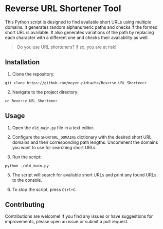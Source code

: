 # Reverse URL Shortener Tool

This Python script is designed to find available short URLs using multiple domains. It generates random alphanumeric paths and checks if the formed short URL is available. It also generates variations of the path by replacing each character with a different one and checks their availability as well.

> Do you use URL shorteners? If so, you are at risk!

## Installation

1. Clone the repository:
```shell
git clone https://github.com/meyer-pidiache/Reverse_URL_Shortener
```
2. Navigate to the project directory:
```shell
cd Reverse_URL_Shortener
```

## Usage

1. Open the `old_main.py` file in a text editor.

2. Configure the `SHORTURL_DOMAINS` dictionary with the desired short URL domains and their corresponding path lengths. Uncomment the domains you want to use for searching short URLs.

4. Run the script:
```shell
python ./old_main.py
```

5. The script will search for available short URLs and print any found URLs to the console.

6. To stop the script, press `Ctrl+C`.

## Contributing

Contributions are welcome! If you find any issues or have suggestions for improvements, please open an issue or submit a pull request.
